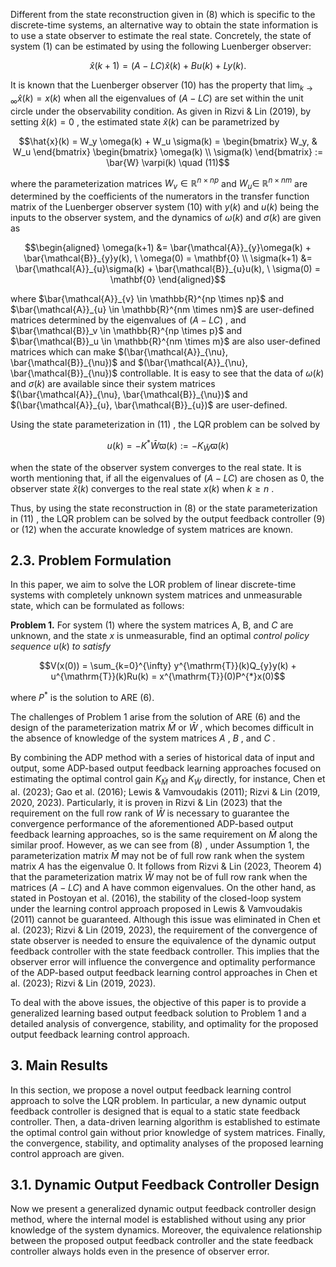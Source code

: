 Different from the state reconstruction given in  $(8)$  which is specific to the discrete-time systems, an alternative way to obtain the state information is to use a state observer to estimate the real state. Concretely, the state of system  $(1)$  can be estimated by using the following Luenberger observer:

$$\hat{x}(k+1) = (A - LC)\hat{x}(k) + Bu(k) + Ly(k). \tag{10}$$

It is known that the Luenberger observer  $(10)$  has the property that  $\lim_{k\to\infty} \hat{x}(k) = x(k)$  when all the eigenvalues of  $(A - LC)$  are set within the unit circle under the observability condition. As given in Rizvi & Lin (2019), by setting  $\hat{x}(k) = 0$ , the estimated state  $\hat{x}(k)$  can be parametrized by

$$\hat{x}(k) = W_y \omega(k) + W_u \sigma(k) = \begin{bmatrix} W_y, & W_u \end{bmatrix} \begin{bmatrix} \omega(k) \\ \sigma(k) \end{bmatrix} := \bar{W} \varpi(k) \quad (11)$$

where the parameterization matrices  $W_v \in \mathbb{R}^{n \times np}$  and  $W_u \in$  $\mathbb{R}^{n \times nm}$  are determined by the coefficients of the numerators in the transfer function matrix of the Luenberger observer system (10) with  $y(k)$  and  $u(k)$  being the inputs to the observer system, and the dynamics of  $\omega(k)$  and  $\sigma(k)$  are given as

$$\begin{aligned} \omega(k+1) &= \bar{\mathcal{A}}_{y}\omega(k) + \bar{\mathcal{B}}_{y}y(k), \ \omega(0) = \mathbf{0} \\ \sigma(k+1) &= \bar{\mathcal{A}}_{u}\sigma(k) + \bar{\mathcal{B}}_{u}u(k), \ \sigma(0) = \mathbf{0} \end{aligned}$$

where  $\bar{\mathcal{A}}_{v} \in \mathbb{R}^{np \times np}$  and  $\bar{\mathcal{A}}_{u} \in \mathbb{R}^{nm \times nm}$  are user-defined matrices determined by the eigenvalues of  $(A - LC)$ , and  $\bar{\mathcal{B}}_v \in \mathbb{R}^{np \times p}$ and  $\bar{\mathcal{B}}_u \in \mathbb{R}^{nm \times m}$  are also user-defined matrices which can make  $(\bar{\mathcal{A}}_{\nu}, \bar{\mathcal{B}}_{\nu})$  and  $(\bar{\mathcal{A}}_{\nu}, \bar{\mathcal{B}}_{\nu})$  controllable. It is easy to see that the data of  $\omega(k)$  and  $\sigma(k)$  are available since their system matrices  $(\bar{\mathcal{A}}_{\nu}, \bar{\mathcal{B}}_{\nu})$  and  $(\bar{\mathcal{A}}_{u}, \bar{\mathcal{B}}_{u})$  are user-defined.

Using the state parameterization in  $(11)$ , the LQR problem can be solved by

$$u(k) = -K^* \bar{W} \varpi(k) := -K_{\bar{W}} \varpi(k) \tag{12}$$

when the state of the observer system converges to the real state. It is worth mentioning that, if all the eigenvalues of  $(A - LC)$  are chosen as 0, the observer state  $\hat{x}(k)$  converges to the real state  $x(k)$  when  $k \ge n$ .

Thus, by using the state reconstruction in  $(8)$  or the state parameterization in  $(11)$ , the LQR problem can be solved by the output feedback controller  $(9)$  or  $(12)$  when the accurate knowledge of system matrices are known.

## 2.3. Problem Formulation

In this paper, we aim to solve the LOR problem of linear discrete-time systems with completely unknown system matrices and unmeasurable state, which can be formulated as follows:

**Problem 1.** For system  $(1)$  where the system matrices A, B, and  $C$  are unknown, and the state  $x$  is unmeasurable, find an optimal *control policy sequence*  $u(k)$  *to satisfy* 

$$V(x(0)) = \sum_{k=0}^{\infty} y^{\mathrm{T}}(k)Q_{y}y(k) + u^{\mathrm{T}}(k)Ru(k) = x^{\mathrm{T}}(0)P^{*}x(0)$$

where  $P^*$  is the solution to ARE (6).

The challenges of Problem 1 arise from the solution of ARE (6) and the design of the parameterization matrix  $\bar{M}$  or  $\bar{W}$ , which becomes difficult in the absence of knowledge of the system matrices  $A$ ,  $B$ , and  $C$ .

By combining the ADP method with a series of historical data of input and output, some ADP-based output feedback learning approaches focused on estimating the optimal control gain  $K_{\bar{M}}$  and  $K_{\bar{W}}$  directly, for instance, Chen et al. (2023); Gao et al. (2016); Lewis & Vamvoudakis (2011); Rizvi & Lin (2019, 2020, 2023). Particularly, it is proven in Rizvi & Lin (2023) that the requirement on the full row rank of  $\bar{W}$  is necessary to guarantee the convergence performance of the aforementioned ADP-based output feedback learning approaches, so is the same requirement on  $\bar{M}$  along the similar proof. However, as we can see from  $(8)$ , under Assumption 1, the parameterization matrix  $\bar{M}$  may not be of full row rank when the system matrix  $A$  has the eigenvalue 0. It follows from Rizvi & Lin (2023, Theorem 4) that the parameterization matrix  $\bar{W}$  may not be of full row rank when the matrices  $(A - LC)$  and A have common eigenvalues. On the other hand, as stated in Postoyan et al. (2016), the stability of the closed-loop system under the learning control approach proposed in Lewis & Vamvoudakis (2011) cannot be guaranteed. Although this issue was eliminated in Chen et al. (2023); Rizvi & Lin (2019, 2023), the requirement of the convergence of state observer is needed to ensure the equivalence of the dynamic output feedback controller with the state feedback controller. This implies that the observer error will influence the convergence and optimality performance of the ADP-based output feedback learning control approaches in Chen et al. (2023); Rizvi & Lin (2019, 2023).

To deal with the above issues, the objective of this paper is to provide a generalized learning based output feedback solution to Problem 1 and a detailed analysis of convergence, stability, and optimality for the proposed output feedback learning control approach.

## 3. Main Results

In this section, we propose a novel output feedback learning control approach to solve the LQR problem. In particular, a new dynamic output feedback controller is designed that is equal to a static state feedback controller. Then, a data-driven learning algorithm is established to estimate the optimal control gain without prior knowledge of system matrices. Finally, the convergence, stability, and optimality analyses of the proposed learning control approach are given.

## 3.1. Dynamic Output Feedback Controller Design

Now we present a generalized dynamic output feedback controller design method, where the internal model is established without using any prior knowledge of the system dynamics. Moreover, the equivalence relationship between the proposed output feedback controller and the state feedback controller always holds even in the presence of observer error.